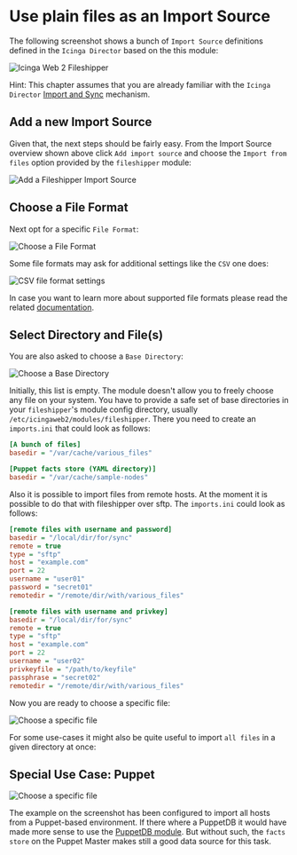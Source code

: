 <a id="ImportSource"></a>Use plain files as an Import Source
============================================================

The following screenshot shows a bunch of `Import Source` definitions defined
in the `Icinga Director` based on the this module:

![Icinga Web 2 Fileshipper](screenshot/fileshipper/01_fileshipper-imports-overview.png)

Hint: This chapter assumes that you are already familiar with the `Icinga Director`
[Import and Sync](https://github.com/Icinga/icingaweb2-module-director/blob/master/doc/70-Import-and-Sync.md) mechanism.


<a id="fileshipper-importsource"></a>Add a new Import Source
------------------------------------------------------------

Given that, the next steps should be fairly easy. From the Import Source overview
shown above click `Add import source` and choose the `Import from files` option
provided by the `fileshipper` module:

![Add a Fileshipper Import Source](screenshot/fileshipper/02_fileshipper-add-importsource.png)


<a id="fileshipper-format"></a>Choose a File Format
---------------------------------------------------

Next opt for a specific `File Format`:

![Choose a File Format](screenshot/fileshipper/03_fileshipper-choose-format.png)

Some file formats may ask for additional settings like the `CSV` one does:

![CSV file format settings](screenshot/fileshipper/05_fileshipper-csv-details.png)

In case you want to learn more about supported file formats please read the
related [documentation](11-FileFormats.md).

<a id="fileshipper-file"></a>Select Directory and File(s)
---------------------------------------------------------

You are also asked to choose a `Base Directory`:

![Choose a Base Directory](screenshot/fileshipper/04_fileshipper-choose-basedir.png)

Initially, this list is empty. The module doesn't allow you to freely choose any
file on your system. You have to provide a safe set of base directories in your
`fileshipper`'s module config directory, usually `/etc/icingaweb2/modules/fileshipper`.
There you need to create an `imports.ini` that could look as follows:

```ini
[A bunch of files]
basedir = "/var/cache/various_files"

[Puppet facts store (YAML directory)]
basedir = "/var/cache/sample-nodes"
```

Also it is possible to import files from remote hosts. At the moment it is possible to do
that with fileshipper over sftp. The `imports.ini` could look as follows:

```ini
[remote files with username and password]
basedir = "/local/dir/for/sync"
remote = true
type = "sftp"
host = "example.com"
port = 22
username = "user01"
password = "secret01"
remotedir = "/remote/dir/with/various_files"

[remote files with username and privkey]
basedir = "/local/dir/for/sync"
remote = true
type = "sftp"
host = "example.com"
port = 22
username = "user02"
privkeyfile = "/path/to/keyfile"
passphrase = "secret02"
remotedir = "/remote/dir/with/various_files"
```

Now you are ready to choose a specific file:

![Choose a specific file](screenshot/fileshipper/06_fileshipper-choose-file.png)

For some use-cases it might also be quite useful to import `all files` in a given
directory at once:

<a id="fileshipper-puppet"></a>Special Use Case: Puppet
-------------------------------------------------------

![Choose a specific file](screenshot/fileshipper/07_fileshipper-whole-directory.png)

The example on the screenshot has been configured to import all hosts from a
Puppet-based environment. If there where a PuppetDB it would have made more sense
to use the [PuppetDB module](https://github.com/Thomas-Gelf/icingaweb2-module-puppetdb).
But without such, the `facts store` on the Puppet Master makes still a good data
source for this task.
